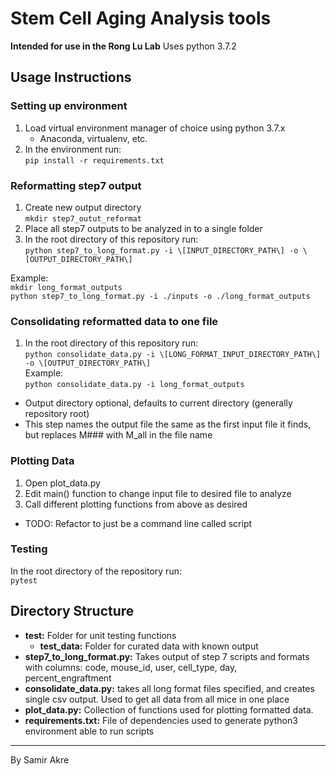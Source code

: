# Stem Cell Aging Analysis tools
__Intended for use in the Rong Lu Lab__
Uses python 3.7.2

## Usage Instructions
### Setting up environment
  1. Load virtual environment manager of choice using python 3.7.x
      - Anaconda, virtualenv, etc.
  2. In the environment run:  
  `pip install -r requirements.txt`

### Reformatting step7 output
  1. Create new output directory  
  `mkdir step7_outut_reformat` 
  2. Place all step7 outputs to be analyzed in to a single folder
  3. In the root directory of this repository run:  
  `python step7_to_long_format.py -i \[INPUT_DIRECTORY_PATH\] -o \[OUTPUT_DIRECTORY_PATH\]`

Example:  
`mkdir long_format_outputs`  
`python step7_to_long_format.py -i ./inputs -o ./long_format_outputs`

### Consolidating reformatted data to one file
  1. In the root directory of this repository run:  
  `python consolidate_data.py -i \[LONG_FORMAT_INPUT_DIRECTORY_PATH\] -o \[OUTPUT_DIRECTORY_PATH\]`  
Example:  
`python consolidate_data.py -i long_format_outputs`  

- Output directory optional, defaults to current directory (generally repository root)
- This step names the output file the same as the first input file it finds, but replaces M### with
  M_all in the file name

### Plotting Data
  1. Open plot_data.py
  2. Edit main() function to change input file to desired file to analyze 
  3. Call different plotting functions from above as desired

  - TODO: Refactor to just be a command line called script


### Testing
In the root directory of the repository run:  
`pytest`

## Directory Structure
  - __test:__ Folder for unit testing functions
    - __test_data:__ Folder for curated data with known output
  - __step7_to_long_format.py:__ Takes output of step 7 scripts and formats with columns: code, mouse_id, user, cell_type, day, percent_engraftment
  - __consolidate_data.py:__ takes all long format files specified, and creates single csv output. Used to get all data from all mice in one place
  - __plot_data.py:__ Collection of functions used for plotting formatted data.
  - __requirements.txt:__ File of dependencies used to generate  python3 environment able to run scripts
  

---
By Samir Akre
 